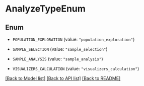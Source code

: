 # AnalyzeTypeEnum

## Enum


* `POPULATION_EXPLORATION` (value: `"population_exploration"`)

* `SAMPLE_SELECTION` (value: `"sample_selection"`)

* `SAMPLE_ANALYSIS` (value: `"sample_analysis"`)

* `VISUALIZERS_CALCULATION` (value: `"visualizers_calculation"`)


[[Back to Model list]](../README.md#documentation-for-models) [[Back to API list]](../README.md#documentation-for-api-endpoints) [[Back to README]](../README.md)


